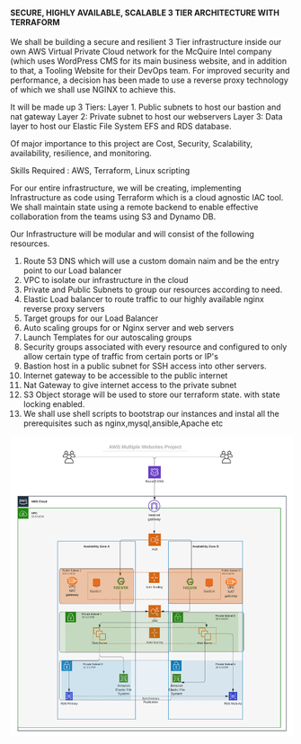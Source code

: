 
#### SECURE, HIGHLY AVAILABLE, SCALABLE 3 TIER ARCHITECTURE WITH TERRAFORM

We shall be building a secure and resilient 3 Tier infrastructure inside our own AWS Virtual Private Cloud network for the  McQuire Intel company (which uses WordPress CMS for its main business website, and in addition to that, a Tooling Website for their DevOps team. 
For improved security and performance, a decision has been made to use a reverse proxy technology of which we shall use NGINX to achieve this.

It will be made up 3 Tiers: 
Layer 1. Public subnets to host our bastion and nat gateway
Layer 2: Private subnet to host our webservers
Layer 3: Data layer to host our Elastic File System EFS and RDS database.


Of major importance to this project are Cost, Security, Scalability, availability, resilience, and monitoring.  

Skills Required : AWS, Terraform, Linux scripting

For our entire infrastructure, we will be creating, implementing Infrastructure as code using Terraform which is a cloud agnostic IAC tool.
We shall maintain state using a remote backend to enable effective collaboration from the teams using S3 and Dynamo DB.

Our Infrastructure will be modular and will consist of the following resources.

1. Route 53 DNS which will use a custom domain naim and be the entry point to our Load balancer
2. VPC to isolate our infrastructure in the cloud
3. Private and Public Subnets to group our resources according to need.
4. Elastic Load balancer to route traffic to our highly available nginx reverse proxy servers
5. Target groups for our Load Balancer
6. Auto scaling groups for or Nginx server and web servers
7. Launch Templates for our autoscaling groups
8. Security groups associated with every resource and configured to only allow certain type of traffic from certain ports or IP's
9. Bastion host in a public subnet for SSH access into other servers.
10. Internet gateway to be accessible to the public internet
11. Nat Gateway to give internet access to the private subnet
12. S3 Object storage will be used to store our terraform state. with state locking enabled.
13. We shall use shell scripts to bootstrap our instances and instal all the prerequisites such as nginx,mysql,ansible,Apache etc

![3 Tier Project Image](./tooling_workachoo.png)

